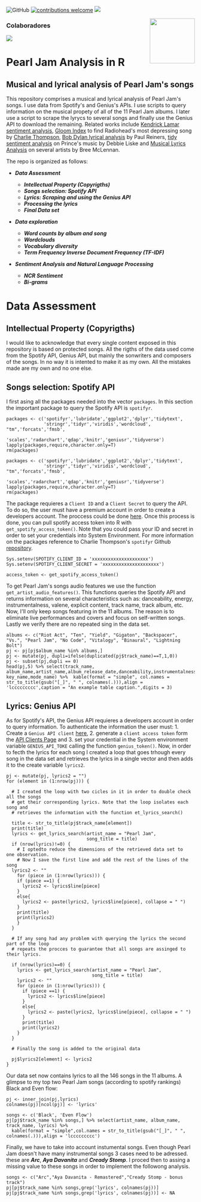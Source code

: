 ![GitHub](https://img.shields.io/github/license/jorgeluis8ar/Pearl-Jam-Analysis) [![contributions welcome](https://img.shields.io/badge/contributions-welcome-brightgreen.svg?style=flat)](https://github.com/Pearl-Jam-Analysis/jorgeluis8ar/issues) ![](https://img.shields.io/github/followers/jorgeluis8ar?style=social)

<img src="https://avatars0.githubusercontent.com/u/69487641?s=400&v=4" align="right" width=120 height=120 alt="" />

### Colaboradores 
<a href="https://github.com/jorgeluis8ar/Pearl-Jam-Analysis/graphs/contributors">
  <img src="https://contributors-img.web.app/image?repo=jorgeluis8ar/Pearl-Jam-Analysis" />
</a>


# Pearl Jam Analysis in R
## Musical and lyrical analysis of Pearl Jam's songs

This repository comprises a musical and lyrical analysis of Pearl Jam's songs. I use data from Spotify's and Genius's APIs. I use scripts to query information on the musical propety of all of the 11 Pearl Jam albums. I later use a script to scrape the lyrycs to several songs and finally use the Genius API to download the remaining. Related works include [Kendrick Lamar sentiment analysis](https://github.com/davidklaing/kendrick/blob/master/README.md), [Gloom Index](https://www.rcharlie.com/blog/fitter-happier/) to find Radiohead's most depressing song by [Charlie Thompson](https://www.rcharlie.com), [Bob Dylan lyrical analysis](https://rpubs.com/paul_reiners/406359) by Paul Reiners, [tidy sentiment analysis](https://www.datacamp.com/community/tutorials/sentiment-analysis-R) on Prince's music by Debbie Liske and [Musical Lyrics Analysis](https://rpubs.com/BreeMcLennan/music_lyric_analysis) on several artists by Bree McLennan.

The repo is organized as follows:


* ***Data Assessment***
  + ***Intellectual Property (Copyrigths)***
  + ***Songs selection: Spotify API***
  + ***Lyrics: Scraping and using the Genius API***
  + ***Processing the lyrics***
  + ***Final Data set***

* ***Data exploration***
  + ***Word counts by album and song***
  + ***Wordclouds***
  + ***Vocabulary diversity***
  + ***Term Frequency Inverse Document Frequency (TF-IDF)***

* ***Sentiment Analysis and Natural Language Processing***
  + ***NCR Sentiment***
  + ***Bi-grams***
  
# Data Assessment
## Intellectual Property (Copyrigths)

I would like to acknowledge that every single content exposed in this repository is based on protected songs. All the rigths of the data used come from the Spotify API, Genius API, but mainly the sonwriters and composers of the songs. In no way it is intented to make it as my own. All the mistakes made are my own and no one else.


## Songs selection: Spotify API

I first asing all the packages needed into the vector `packages`. In this section the important package to query the Spotify API is `spotifyr`.

```{r, eval=T ,include=F}
packages <- c('spotifyr','lubridate','ggplot2','dplyr','tidytext',
              'stringr','tidyr','viridis','wordcloud', "tm",'forcats','fmsb',
              'scales','radarchart','qdap','knitr','geniusr','tidyverse')
lapply(packages,require,character.only=T)
rm(packages)
```

```{r, eval=F ,include=T}
packages <- c('spotifyr','lubridate','ggplot2','dplyr','tidytext',
              'stringr','tidyr','viridis','wordcloud', "tm",'forcats','fmsb',
              'scales','radarchart','qdap','knitr','geniusr','tidyverse')
lapply(packages,require,character.only=T)
rm(packages)
```
The package requieres a `Client ID` and a `Client Secret` to query the API. To do so, the user must have a premium account in order to create a developers account. The proccess could be done [here](https://developer.spotify.com/dashboard/). Once this process is done, you can pull spotify access token into R with `get_spotify_access_token()`. Note that you could pass your ID and secret in order to set your credentials into System Environment. For more information on the packages reference to Charlie Thompson's `spotifyr` Github [repository](https://github.com/charlie86/spotifyr).

```{r, eval=F}
Sys.setenv(SPOTIFY_CLIENT_ID = 'xxxxxxxxxxxxxxxxxxxxx')
Sys.setenv(SPOTIFY_CLIENT_SECRET = 'xxxxxxxxxxxxxxxxxxxxx')

access_token <- get_spotify_access_token()
```

To get Pearl Jam's songs audio features we use the function `get_artist_audio_features()`. This functions queries the Spotify API and returns information on several characteristics such as: danceability, energy, instrumentalness, valene, explicit content, track name, track album, etc. Now, I'll only keep songs featuring in the 11 albums. The reason is to eliminate live performances and covers and focus on self-written songs. Lastly we verify there are no repeated sing in the data set.

```{r, eval=T}
albums <- c("Riot Act", "Ten", "Yield", "Gigaton", "Backspacer", "Vs.", "Pearl Jam", "No Code", "Vitalogy", "Binaural", "Lightning Bolt")
pj <- pj[pj$album_name %in% albums,]
pj <- mutate(pj, dupli=ifelse(duplicated(pj$track_name)==T,1,0))
pj <- subset(pj,dupli == 0)
head(pj,5) %>% select(track_name, album_name,artist_name,album_release_date,danceability,instrumentalness,energy,valence, key_name,mode_name) %>%  kable(format = "simple", col.names = str_to_title(gsub("[_]", " ", colnames(.))),align = 'lccccccccc',caption = "An example table caption.",digits = 3)
```

## Lyrics: Genius API

As for Spotify's API, the Genius API requieres a developers account in order to query information. To authenticate the information the user must: 1. Create a `Genius API client` [here](https://genius.com/api-clients/new), 2. generate a `client access token` form the [API Clients Page](https://genius.com/api-clients) and 3. set your credential in the System environment variable `GENIUS_API_TOKE` calling the function `genius_token()`. Now, in order to fecth the lyrics for each song I created a loop that goes trhough every song in the data set and retrieves the lyrics in a single vector and then adds it to the create variable `lyrics2`.

```{r, eval = F} 
pj <- mutate(pj, lyrics2 = "")
for (element in (1:nrow(pj))) {
  
  # I created the loop with two cicles in it in order to double check all the songs 
  # get their corresponding lyrics. Note that the loop isolates each song and
  # retrieves the information with the function et_lyrics_search()
  
  title <- str_to_title(pj$track_name[element]) 
  print(title)
  lyrics <- get_lyrics_search(artist_name = "Pearl Jam",
                              song_title = title)
  if (nrow(lyrics)!=0) {
    # I optedto reduce the dimensions of the retrieved data set to  one observation.
    # Now I save the first line and add the rest of the lines of the song
  lyrics2 <- ""
    for (piece in (1:nrow(lyrics))) {
    if (piece ==1) {
      lyrics2 <- lyrics$line[piece]
    }
    else{
      lyrics2 <- paste(lyrics2, lyrics$line[piece], collapse = " ")
    }
    print(title)
    print(lyrics2)
    }
  }
  
  # If any song had any problem with querying the lyrics the second part of the loop
  # repeats the procces to guarantee that all songs are assinged to their lyrics.
  
  if (nrow(lyrics)==0) {
    lyrics <- get_lyrics_search(artist_name = "Pearl Jam",
                                song_title = title)
    lyrics2 <- ""
    for (piece in (1:nrow(lyrics))) {
      if (piece ==1) {
        lyrics2 <- lyrics$line[piece]
      }
      else{
        lyrics2 <- paste(lyrics2, lyrics$line[piece], collapse = " ")
      }
      print(title)
      print(lyrics2)
    }
  }
  
  # Finally the song is added to the original data
  
  pj$lyrics2[element] <- lyrics2
}
```

Our data set now contains lyrics to all the 146 songs in the 11 albums. A glimpse to my top two Pearl Jam songs (according to spotify rankings) Black and Even flow:

``` {r, eval=T ,include=F} 
pj <- inner_join(pj,lyrics)
colnames(pj)[ncol(pj)] <- 'lyrics'
```

``` {r}
songs <- c('Black', 'Even Flow')
pj[pj$track_name %in% songs,] %>% select(artist_name, album_name, track_name, lyrics) %>% 
  kable(format = "simple",col.names = str_to_title(gsub("[_]", " ", colnames(.))),align = 'lccccccccc')
```

Finally, we have to take into account instumental songs. Even though Pearl Jam doesn't have many instrumental songs 3 cases need to be adressed. these are ***Arc***, ***Aya Davanita*** and ***Cready Stomp***. I proced then to assing a missing value to these songs in order to implement the followong analysis.
``` {r, eval = T}
songs <- c("Arc","Aya Davanita - Remastered","Cready Stomp - bonus track")
pj[pj$track_name %in% songs,grep('lyrics', colnames(pj))]
pj[pj$track_name %in% songs,grep('lyrics', colnames(pj))] <- NA
```

